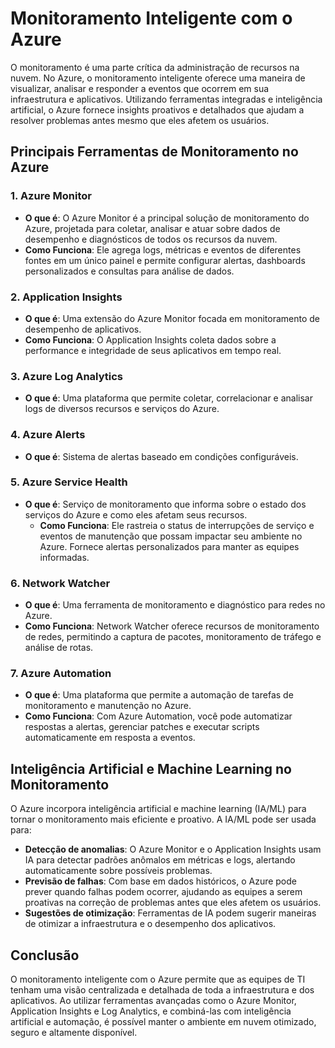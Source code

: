 # Monitoramento Inteligente com o Azure

O monitoramento é uma parte crítica da administração de recursos na nuvem. No Azure, o monitoramento inteligente oferece uma maneira de visualizar, analisar e responder a eventos que ocorrem em sua infraestrutura e aplicativos. Utilizando ferramentas integradas e inteligência artificial, o Azure fornece insights proativos e detalhados que ajudam a resolver problemas antes mesmo que eles afetem os usuários.

## Principais Ferramentas de Monitoramento no Azure

### 1. Azure Monitor
   - **O que é**: O Azure Monitor é a principal solução de monitoramento do Azure, projetada para coletar, analisar e atuar sobre dados de desempenho e diagnósticos de todos os recursos da nuvem.
   - **Como Funciona**: Ele agrega logs, métricas e eventos de diferentes fontes em um único painel e permite configurar alertas, dashboards personalizados e consultas para análise de dados.

### 2. Application Insights
   - **O que é**: Uma extensão do Azure Monitor focada em monitoramento de desempenho de aplicativos.
   - **Como Funciona**: O Application Insights coleta dados sobre a performance e integridade de seus aplicativos em tempo real.

### 3. Azure Log Analytics
   - **O que é**: Uma plataforma que permite coletar, correlacionar e analisar logs de diversos recursos e serviços do Azure.

### 4. Azure Alerts
   - **O que é**: Sistema de alertas baseado em condições configuráveis.

### 5. Azure Service Health
- **O que é**: Serviço de monitoramento que informa sobre o estado dos serviços do Azure e como eles afetam seus recursos.
   - **Como Funciona**: Ele rastreia o status de interrupções de serviço e eventos de manutenção que possam impactar seu ambiente no Azure. Fornece alertas personalizados para manter as equipes informadas.

### 6. Network Watcher
   - **O que é**: Uma ferramenta de monitoramento e diagnóstico para redes no Azure.
   - **Como Funciona**: Network Watcher oferece recursos de monitoramento de redes, permitindo a captura de pacotes, monitoramento de tráfego e análise de rotas.

### 7. Azure Automation
   - **O que é**: Uma plataforma que permite a automação de tarefas de monitoramento e manutenção no Azure.
   - **Como Funciona**: Com Azure Automation, você pode automatizar respostas a alertas, gerenciar patches e executar scripts automaticamente em resposta a eventos.

## Inteligência Artificial e Machine Learning no Monitoramento

O Azure incorpora inteligência artificial e machine learning (IA/ML) para tornar o monitoramento mais eficiente e proativo. A IA/ML pode ser usada para:

- **Detecção de anomalias**: O Azure Monitor e o Application Insights usam IA para detectar padrões anômalos em métricas e logs, alertando automaticamente sobre possíveis problemas.
- **Previsão de falhas**: Com base em dados históricos, o Azure pode prever quando falhas podem ocorrer, ajudando as equipes a serem proativas na correção de problemas antes que eles afetem os usuários.
- **Sugestões de otimização**: Ferramentas de IA podem sugerir maneiras de otimizar a infraestrutura e o desempenho dos aplicativos.

## Conclusão

O monitoramento inteligente com o Azure permite que as equipes de TI tenham uma visão centralizada e detalhada de toda a infraestrutura e dos aplicativos. Ao utilizar ferramentas avançadas como o Azure Monitor, Application Insights e Log Analytics, e combiná-las com inteligência artificial e automação, é possível manter o ambiente em nuvem otimizado, seguro e altamente disponível.
